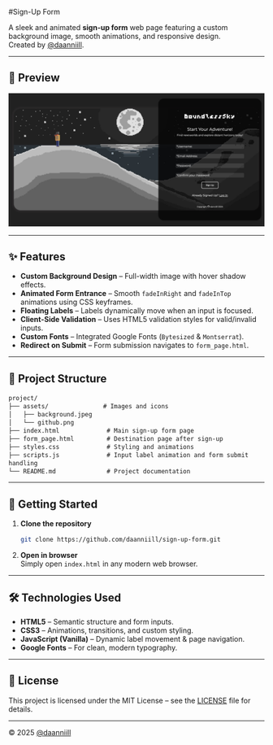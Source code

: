 #Sign-Up Form

A sleek and animated **sign-up form** web page featuring a custom background image, smooth animations, and responsive design.  
Created by [@daanniill](https://github.com/daanniill).

---

## 📸 Preview

![Background Preview](assets/preview.jpeg)

---

## ✨ Features

- **Custom Background Design** – Full-width image with hover shadow effects.
- **Animated Form Entrance** – Smooth `fadeInRight` and `fadeInTop` animations using CSS keyframes.
- **Floating Labels** – Labels dynamically move when an input is focused.
- **Client-Side Validation** – Uses HTML5 validation styles for valid/invalid inputs.
- **Custom Fonts** – Integrated Google Fonts (`Bytesized` & `Montserrat`).
- **Redirect on Submit** – Form submission navigates to `form_page.html`.

---

## 📂 Project Structure

```
project/
├── assets/               # Images and icons
│   ├── background.jpeg
│   └── github.png
├── index.html             # Main sign-up form page
├── form_page.html         # Destination page after sign-up
├── styles.css             # Styling and animations
├── scripts.js             # Input label animation and form submit handling
└── README.md              # Project documentation
```

---

## 🚀 Getting Started

1. **Clone the repository**  
   ```bash
   git clone https://github.com/daanniill/sign-up-form.git
   ```

2. **Open in browser**  
   Simply open `index.html` in any modern web browser.

---

## 🛠 Technologies Used

- **HTML5** – Semantic structure and form inputs.
- **CSS3** – Animations, transitions, and custom styling.
- **JavaScript (Vanilla)** – Dynamic label movement & page navigation.
- **Google Fonts** – For clean, modern typography.

---

## 📜 License

This project is licensed under the MIT License – see the [LICENSE](LICENSE) file for details.

---

© 2025 [@daanniill](https://github.com/daanniill)
